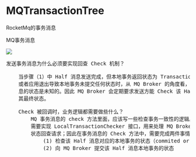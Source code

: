 # MQTransactionTree
RocketMq的事务消息


MQ事务消息

![](https://i.imgur.com/PcVxQtd.png)

<pre>
发送事务消息为什么必须要实现回查 Check 机制？

    当步骤（1）中 Half 消息发送完成，但本地事务返回状态为 TransactionStatus.Unknow，
    或者应用退出导致本地事务未提交任何状态时，从 MQ Broker 的角度看，这条 Half 状态的消
    息的状态是未知的。因此 MQ Broker 会定期要求发送方能 Check 该 Half 状态消息，并上报
    其最终状态。

    Check 被回调时，业务逻辑都需要做些什么？
        MQ 事务消息的 check 方法里面，应该写一些检查事务一致性的逻辑。MQ 发送事务消息时
        需要实现 LocalTransactionChecker 接口，用来处理 MQ Broker 主动发起的本地事务
        状态回查请求；因此在事务消息的 Check 方法中，需要完成两件事情：
            (1) 检查该 Half 消息对应的本地事务的状态（commited or rollback）；
            (2) 向 MQ Broker 提交该 Half 消息本地事务的状态
</pre>
